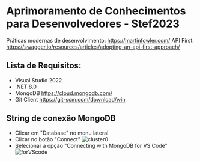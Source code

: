 # Aprimoramento de Conhecimentos para Desenvolvedores - Stef2023
Práticas modernas de desenvolvimento: https://martinfowler.com/
API First: https://swagger.io/resources/articles/adopting-an-api-first-approach/
## Lista de Requisitos:
  - Visual Studio 2022
  - .NET 8.0
  - MongoDB https://cloud.mongodb.com/
  - Git Client https://git-scm.com/download/win
## String de conexão MongoDB
  - Clicar em "Database" no menu lateral
  - Clicar no botão "Connect"
  ![cluster0](https://github.com/cesarandreazza/stef2023/assets/59580731/c170da0c-e8f3-4dc6-a947-c5aa535c708a)
  - Selecionar a opção "Connecting with MongoDB for VS Code"
  ![forVScode](https://github.com/cesarandreazza/stef2023/assets/59580731/ecb58c7e-44ec-45f5-b94b-ec612bd5daf6)


